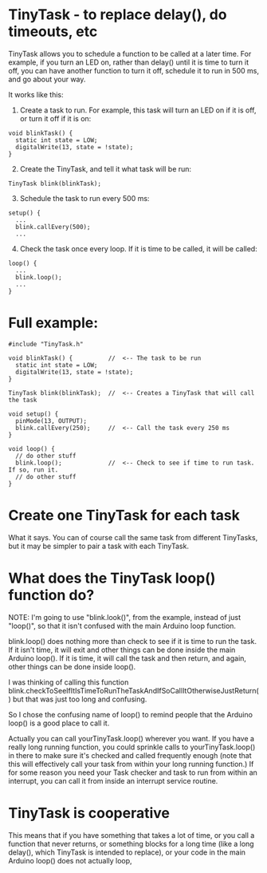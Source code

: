 # TinyTask - to replace delay(), do timeouts, etc

TinyTask allows you to schedule a function to be called at a later time.
For example, if you turn an LED on, rather than delay() until it is
time to turn it off, you can have another function to turn it off, schedule
it to run in 500 ms, and go about your way.

It works like this:

1. Create a task to run. For example, this task will turn an LED on
   if it is off, or turn it off if it is on:

```
void blinkTask() {
  static int state = LOW;
  digitalWrite(13, state = !state);
}
```

2. Create the TinyTask, and tell it what task will be run:

```
TinyTask blink(blinkTask);
```

3. Schedule the task to run every 500 ms:

```
setup() {
  ...
  blink.callEvery(500);
  ...
```

4. Check the task once every loop. If it is time to be called,
it will be called:

```
loop() {
  ...
  blink.loop();
  ...
}
```

# Full example:

```
#include "TinyTask.h"

void blinkTask() {          //  <-- The task to be run
  static int state = LOW;
  digitalWrite(13, state = !state);
}

TinyTask blink(blinkTask);  //  <-- Creates a TinyTask that will call the task

void setup() {
  pinMode(13, OUTPUT);
  blink.callEvery(250);     //  <-- Call the task every 250 ms
}

void loop() {
  // do other stuff
  blink.loop();             //  <-- Check to see if time to run task. If so, run it.
  // do other stuff
}
```

# Create one TinyTask for each task

What it says. You can of course call the same task from different TinyTasks,
but it may be simpler to pair a task with each TinyTask.
 
# What does the TinyTask loop() function do?

NOTE: I'm going to use "blink.look()", from the example,  instead of 
just "loop()", so that it isn't confused with the main Arduino loop function.

blink.loop() does nothing more than check to see if it is
time to run the task. If it isn't time, it will exit and other things
can be done inside the main Arduino loop(). If it is time, it will call
the task and then return, and again, other things can be done inside loop().

I was thinking of calling this function
blink.checkToSeeIfItIsTimeToRunTheTaskAndIfSoCallItOtherwiseJustReturn()
but that was just too long and confusing.

So I chose the confusing name of loop() to remind people that the
Arduino loop() is a good place to call it.

Actually you can call yourTinyTask.loop() wherever you want. If you have a
really long running function, you could sprinkle calls to yourTinyTask.loop()
in there to make sure it's checked and called frequently enough (note that
this will effectively call your task from within your long running function.)
If for some reason you need your Task checker and task to run from within an
interrupt, you can call it from inside an interrupt service routine.

# TinyTask is cooperative

This means that if you have something that takes a lot of time, or you call a function that never returns, or something blocks for a long time (like a long delay(), which TinyTask is intended to replace), or your code in the main Arduino loop() does not actually loop, 
